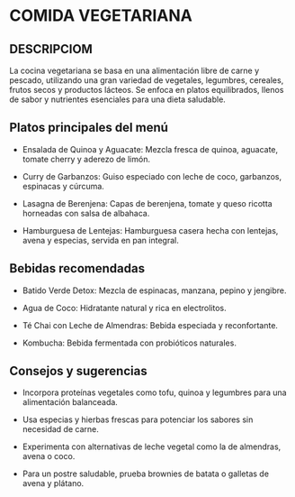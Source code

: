 # COMIDA VEGETARIANA

## DESCRIPCIOM
La cocina vegetariana se basa en una alimentación libre de carne y pescado, utilizando una gran variedad de vegetales, legumbres, cereales, frutos secos y productos lácteos. Se enfoca en platos equilibrados, llenos de sabor y nutrientes esenciales para una dieta saludable.

## Platos principales del menú

- Ensalada de Quinoa y Aguacate: Mezcla fresca de quinoa, aguacate, tomate cherry y aderezo de limón.

- Curry de Garbanzos: Guiso especiado con leche de coco, garbanzos, espinacas y cúrcuma.

- Lasagna de Berenjena: Capas de berenjena, tomate y queso ricotta horneadas con salsa de albahaca.

- Hamburguesa de Lentejas: Hamburguesa casera hecha con lentejas, avena y especias, servida en pan integral.

## Bebidas recomendadas

- Batido Verde Detox: Mezcla de espinacas, manzana, pepino y jengibre.

- Agua de Coco: Hidratante natural y rica en electrolitos.

- Té Chai con Leche de Almendras: Bebida especiada y reconfortante.

- Kombucha: Bebida fermentada con probióticos naturales.

## Consejos y sugerencias

- Incorpora proteínas vegetales como tofu, quinoa y legumbres para una alimentación balanceada.

- Usa especias y hierbas frescas para potenciar los sabores sin necesidad de carne.

- Experimenta con alternativas de leche vegetal como la de almendras, avena o coco.

- Para un postre saludable, prueba brownies de batata o galletas de avena y plátano.